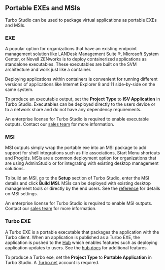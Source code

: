 ## Portable EXEs and MSIs

Turbo Studio can be used to package virtual applications as portable EXEs and MSIs.

### EXE

A popular option for organizations that have an existing endpoint management solution like LANDesk Management Suite &reg;, Microsoft System Center, or Novell ZENworks is to deploy containerized applications as standalone executables. These executables are built on the SVM architecture and work just like a container. 

Deploying applications within containers is convenient for running different versions of applications like Internet Explorer 8 and 11 side-by-side on the same system. 

To produce an executable output, set the **Project Type** to **ISV Application** in Turbo Studio.   Executables can be deployed directly to the users device or to a network share and do not have any dependency requirements.

An enterprise license for Turbo Studio is required to enable executable outputs. Contact our [sales team](mailto:sales@turbo.net) for more information.

### MSI

MSI outputs simply wrap the portable exe into an MSI package to add support for shell integrations such as file associations, Start Menu shortcuts and ProgIds. MSIs are a common deployment option for organizations that are using AdminStudio or for integrating with existing desktop management solutions. 

To build an MSI, go to the **Setup** section of Turbo Studio, enter the MSI details and click **Build MSI**. MSIs can be deployed with existing desktop management tools or directly by the end users. See the [reference](/docs/reference) for details on MSI settings.

An enterprise license for Turbo Studio is required to enable MSI outputs. Contact our [sales team](mailto:sales@turbo.net) for more information.

### Turbo EXE

A Turbo EXE is a portable executable that packages the application with the Turbo client. When an application is published as a Turbo EXE, the application is pushed to the [Hub](/hub) which enables features such as deploying application updates to users. See the [hub docs](/docs/hub) for additional features.

To produce a Turbo exe, set the **Project Type** to **Portable Application** in Turbo Studio. A [Turbo.net](https://turbo.net) account is required.